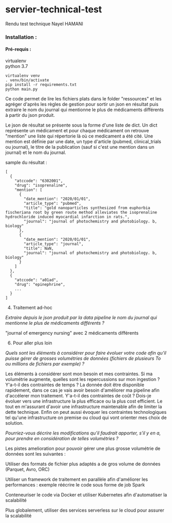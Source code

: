 # servier-technical-test
Rendu test technique Nayel HAMANI

<h3>Installation :</h3>
<h4>Pré-requis :</h4>
virtualenv <br>
python 3.7

```
virtualenv venv
. venv/bin/activate
pip install -r requirements.txt
python main.py
```
Ce code permet de lire les fichiers plats dans le folder "ressources" et les agréger d'après les règles de gestion pour sortir un json en résultat puis extraire le nom du journal qui mentionne le plus de médicaments différents à partir du json produit.

Le json de résultat se présente sous la forme d'une liste de dict. Un dict représente un médicament et pour chaque médicament on retrouve "mention" une liste qui répertorie là où ce medicament a été cité. 
Une mention est définie par une date, un type d'article (pubmed, clinical_trials ou journal), le titre de la publication (sauf si c'est une mention dans un journal) et le nom du journal.

sample du résultat :
```
[
  {
    "atccode": "6302001",
    "drug": "isoprenaline",
    "mention": [
      {
        "date_mention": "2020/01/01",
        "article_type": "pubmed",
        "title": "gold nanoparticles synthesized from euphorbia fischeriana root by green route method alleviates the isoprenaline hydrochloride induced myocardial infarction in rats.",
        "journal": "journal of photochemistry and photobiology. b, biology"
      },
      {
        "date_mention": "2020/01/01",
        "article_type": "journal",
        "title": NaN,
        "journal": "journal of photochemistry and photobiology. b, biology"
      }
    ]
  },
  {
    "atccode": "a01ad",
    "drug": "epinephrine",
    ...
  }
]
```
4. Traitement ad-hoc 

_Extraire depuis le json produit par la data pipeline le nom du journal qui mentionne le plus de médicaments différents ?_

"journal of emergency nursing" avec 2 médicaments différents

6. Pour aller plus loin

_Quels sont les éléments à considérer pour faire évoluer votre code afin qu’il puisse gérer de grosses volumétries de données (fichiers de plusieurs To ou millions de fichiers par exemple) ?_

Les éléments à considérer sont mon besoin et mes contraintes. Si ma volumétrie augmente, quelles sont les repercussions sur mon ingestion ?
Y'a-t-il des contraintes de temps ? La donnée doit être disponible rapidement, dans ce cas je vais avoir besoin d'améliorer ma pipeline afin d'accélerer mon traitement.
Y'a-t-il des contraintes de coût ? Dois-je évoluer vers une infrastructure la plus efficace ou la plus cost efficient.
Le tout en m'assurant d'avoir une infrastructure maintenable afin de limiter la dette technique.
Enfin on peut aussi évoquer les contraintes technologiques tel qu'une infrastructure on premise ou cloud qui vont orienter mes choix de solution.

_Pourriez-vous décrire les modifications qu’il faudrait apporter, s’il y en a, pour prendre en considération de telles volumétries ?_

Les pistes amelioration pour pouvoir gérer une plus grosse volumétrie de données sont les suivantes :

Utiliser des formats de fichier plus adaptés a de gros volume de données (Parquet, Avro, ORC)

Utiliser un framework de traitement en parallèle afin d'améliorer les performances : exemple réécrire le code sous forme de job Spark

Conteneuriser le code via Docker et utiliser Kubernetes afin d'automatiser la scalabilité

Plus globalement, utiliser des services serverless sur le cloud pour assurer la scalabilité
